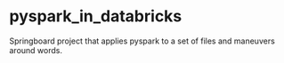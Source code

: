 # pyspark_in_databricks
Springboard project that applies pyspark to a set of files and maneuvers around words. 
